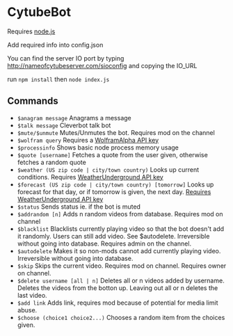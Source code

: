 CytubeBot
=========

Requires [node.js](http://nodejs.org/)

Add required info into config.json

You can find the server IO port by typing http://nameofcytubeserver.com/sioconfig and copying the IO_URL

run `npm install` then `node index.js`

Commands
--------
- `$anagram message` Anagrams a message
- `$talk message` Cleverbot talk bot
- `$mute/$unmute` Mutes/Unmutes the bot. Requires mod on the channel
- `$wolfram query` Requires a [WolframAlpha API key](http://products.wolframalpha.com/api/)
- `$processinfo` Shows basic node process memory usage
- `$quote [username]` Fetches a quote from the user given, otherwise fetches a random quote
- `$weather (US zip code | city/town country)` Looks up current conditions. Requires [WeatherUnderground API key](http://www.wunderground.com/weather/api/)
- `$forecast (US zip code | city/town country) [tomorrow]` Looks up forecast for that day, or if tomorrow is given, the next day. [Requires WeatherUnderground API key](http://www.wunderground.com/weather/api/)
- `$status` Sends status ie. if the bot is muted
- `$addrandom [n]` Adds n random videos from database. Requires mod on channel
- `$blacklist` Blacklists currently playing video so that the bot doesn't add it randomly. Users can still add video. See $autodelete. Irreversible  without going into database. Requires admin on the channel.
- `$autodelete` Makes it so non-mods cannot add currently playing video. Irreversible without going into database.
- `$skip` Skips the current video. Requires mod on channel. Requires owner on channel.
- `$delete username [all | n]` Deletes all or n videos added by username. Deletes the videos from the botton up. Leaving out all or n deletes the last video.
- `$add link` Adds link, requires mod because of potential for media limit abuse.
- `$choose (choice1 choice2...)` Chooses a random item from the choices given.
